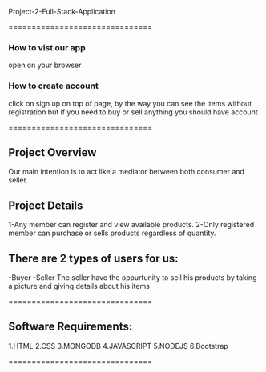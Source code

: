 Project-2-Full-Stack-Application

===============================

### How to vist our app

open     on your browser

### How to create account 
click on sign up on top of page, by the way you can see the items without registration but if you need to buy or sell
 anything you should have account

===============================


## Project Overview
Our main intention is to act like a mediator between both consumer and seller.



## Project Details

1-Any member can register and view available products.
2-Only registered member can purchase or sells products regardless of quantity.

## There are 2 types of users for us:
-Buyer
-Seller
The seller have the oppurtunity to sell his products by taking a picture and giving details about his items 

===============================
## Software Requirements:

1.HTML
2.CSS
3.MONGODB
4.JAVASCRIPT
5.NODEJS
6.Bootstrap

===============================

